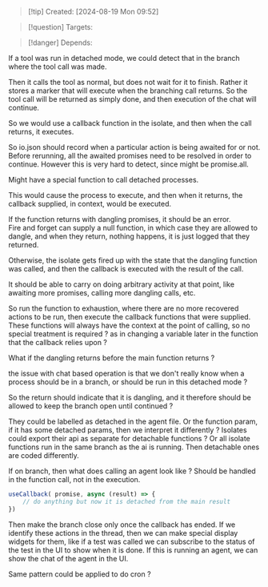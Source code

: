 
>[!tip] Created: [2024-08-19 Mon 09:52]

>[!question] Targets: 

>[!danger] Depends: 

If a tool was run in detached mode, we could detect that in the branch where the tool call was made.

Then it calls the tool as normal, but does not wait for it to finish.  Rather it stores a marker that will execute when the branching call returns.  So the tool call will be returned as simply done, and then execution of the chat will continue.

So we would use a callback function in the isolate, and then when the call returns, it executes.

So io.json should record when a particular action is being awaited for or not.  Before rerunning, all the awaited promises need to be resolved in order to continue.  However this is very hard to detect, since might be promise.all.

Might have a special function to call detached processes.

This would cause the process to execute, and then when it returns, the callback supplied, in context, would be executed.

If the function returns with dangling promises, it should be an error.  
Fire and forget can supply a null function, in which case they are allowed to dangle, and when they return, nothing happens, it is just logged that they returned.

Otherwise, the isolate gets fired up with the state that the dangling function was called, and then the callback is executed with the result of the call.

It should be able to carry on doing arbitrary activity at that point, like awaiting more promises, calling more dangling calls, etc.

So run the function to exhaustion, where there are no more recovered actions to be run, then execute the callback functions that were supplied.  These functions will always have the context at the point of calling, so no special treatment is required ?  as in changing a variable later in the function that the callback relies upon ?

What if the dangling returns before the main function returns ?

the issue with chat based operation is that we don't really know when a process should be in a branch, or should be run in this detached mode ?

So the return should indicate that it is dangling, and it therefore should be allowed to keep the branch open until continued ?

They could be labelled as detached in the agent file.
Or the function param, if it has some detached params, then we interpret it differently ?
Isolates could export their api as separate for detachable functions ?
Or all isolate functions run in the same branch as the ai is running.  Then detachable ones are coded differently.

If on branch, then what does calling an agent look like ?
Should be handled in the function call, not in the execution.

```js
useCallback( promise, async (result) => {
	// do anything but now it is detached from the main result
})
```

Then make the branch close only once the callback has ended.
If we identify these actions in the thread, then we can make special display widgets for them, like if a test was called we can subscribe to the status of the test in the UI to show when it is done.  If this is running an agent, we can show the chat of the agent in the UI.

Same pattern could be applied to do cron ?